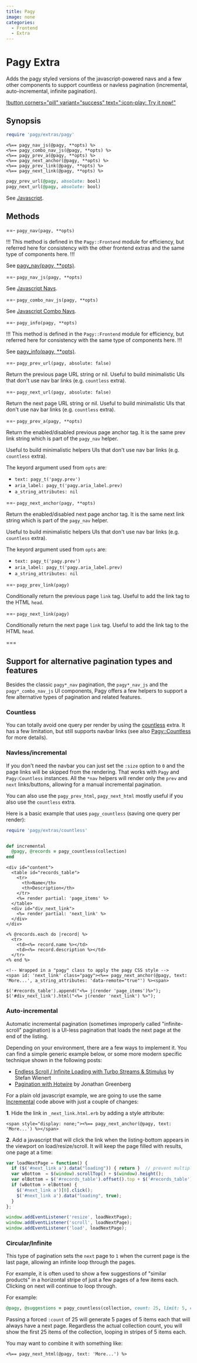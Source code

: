```yaml
---
title: Pagy
image: none
categories:
  - Frontend
  - Extra
---
```


# Pagy Extra

Adds the pagy styled versions of the javascript-powered navs and a few other components to support countless or navless
pagination (incremental, auto-incremental, infinite pagination).

[!button corners="pill" variant="success" text=":icon-play: Try it now!"](/docs/Practical%20Guide/playground.md#3-demo-app)

## Synopsis

```ruby pagy.rb (initializer)
require 'pagy/extras/pagy'
```

```erb View (helper)
<%== pagy_nav_js(@pagy, **opts) %>
<%== pagy_combo_nav_js(@pagy, **opts) %>
<%== pagy_prev_a(@pagy, **opts) %>
<%== pagy_next_anchor(@pagy, **opts) %>
<%== pagy_prev_link(@pagy, **opts) %>
<%== pagy_next_link(@pagy, **opts) %>
```

```ruby URL helpers
pagy_prev_url(@pagy, absolute: bool)
pagy_next_url(@pagy, absolute: bool)
```

See [Javascript](/docs/api/javascript.md).

## Methods

==- `pagy_nav(pagy, **opts)`

!!!
This method is defined in the `Pagy::Frontend` module for efficiency, but referred here for consistency with the other frontend
extras and the same type of components here.
!!!

See [pagy_nav(pagy, **opts)](/docs/api/frontend.md#pagy-nav-pagy-opts).

==- `pagy_nav_js(pagy, **opts)`

See [Javascript Navs](/docs/resources/javascript/navs.md).

==- `pagy_combo_nav_js(pagy, **opts)`

See [Javascript Combo Navs](/docs/resources/javascript/combo-navs.md).

==- `pagy_info(pagy, **opts)`

!!!
This method is defined in the `Pagy::Frontend` module for efficiency, but referred here for consistency with the same type of
components here.
!!!

See [pagy_info(pagy, **opts)](/docs/api/frontend.md#pagy-info-pagy-opts).

==- `pagy_prev_url(pagy, absolute: false)`

Return the previous page URL string or nil. Useful to build minimalistic UIs that don't use nav
bar links (e.g. `countless` extra).

==- `pagy_next_url(pagy, absolute: false)`

Return the next page URL string or nil. Useful to build minimalistic UIs that don't use nav bar
links (e.g. `countless` extra).

==- `pagy_prev_a(pagy, **opts)`

Return the enabled/disabled previous page anchor tag. It is the same prev link string which is
part of the `pagy_nav` helper.

Useful to build minimalistic helpers UIs that don't use nav bar links (e.g. `countless` extra).

The keyord argument used from `opts` are:
- `text: pagy_t('pagy.prev')`
- `aria_label: pagy_t('pagy.aria_label.prev)`
- `a_string_attributes: nil`

==- `pagy_next_anchor(pagy, **opts)`

Return the enabled/disabled next page anchor tag. It is the same next link string which is part of the
`pagy_nav` helper.

Useful to build minimalistic helpers UIs that don't use nav bar links (e.g. `countless` extra).

The keyord argument used from `opts` are:
- `text: pagy_t('pagy.prev')`
- `aria_label: pagy_t('pagy.aria_label.prev)`
- `a_string_attributes: nil`

==- `pagy_prev_link(pagy)`

Conditionally return the previous page `link` tag. Useful to add the link tag to the HTML `head`.

==- `pagy_next_link(pagy)`

Conditionally return the next page `link` tag. Useful to add the link tag to the HTML `head`.

===

## Support for alternative pagination types and features

Besides the classic `pagy*_nav` pagination, the `pagy*_nav_js` and the `pagy*_combo_nav_js` UI components, Pagy offers a few
helpers to support a few alternative types of pagination and related features.

### Countless

You can totally avoid one query per render by using the [countless](countless.md) extra. It has a few limitation, but still
supports navbar links (see also [Pagy::Countless](/docs/api/countless.md) for more details).

### Navless/incremental

If you don't need the navbar you can just set the `:size` option to `0` and the page links will be skipped from the rendering.
That works with `Pagy` and `Pagy:Countless` instances. All the `*nav` helpers will render only the `prev` and `next`
links/buttons, allowing for a manual incremental pagination.

You can also use the `pagy_prev_html`, `pagy_next_html` mostly useful if you also use the `countless` extra.

Here is a basic example that uses `pagy_countless` (saving one query per render):

```ruby pagy.rb (initializer)
require 'pagy/extras/countless'
```

```ruby incremental (controller action)

def incremental
  @pagy, @records = pagy_countless(collection)
end
```

```erb incremental.html.erb (template)
<div id="content">
  <table id="records_table">
    <tr>
      <th>Name</th>
      <th>Description</th>
    </tr>
    <%= render partial: 'page_items' %>
  </table>
  <div id="div_next_link">
    <%= render partial: 'next_link' %>
  </div>
</div>
```

```erb _page_items.html.erb (partial)
<% @records.each do |record| %>
  <tr>
    <td><%= record.name %></td>
    <td><%= record.description %></td>
  </tr>
<% end %>
```

```erb _next_link.html.erb (partial)
<!-- Wrapped in a "pagy" class to apply the pagy CSS style -->
<span id: 'next_link' class="pagy"><%== pagy_next_anchor(@pagy, text: 'More...', a_string_attributes: 'data-remote="true"') %><span>
```

```erb incremental.js.erb (javascript template)
$('#records_table').append("<%= j(render 'page_items')%>");
$('#div_next_link').html("<%= j(render 'next_link') %>");
```

### Auto-incremental

Automatic incremental pagination (sometimes improperly called "infinite-scroll" pagination) is a UI-less pagination that loads the
next page at the end of the listing.

Depending on your environment, there are a few ways to implement it. You can find a simple generic example below, or some more
modern specific technique shown in the following posts:

- [Endless Scroll / Infinite Loading with Turbo Streams & Stimulus](https://www.stefanwienert.de/blog/2021/04/17/endless-scroll-with-turbo-streams/)
  by Stefan Wienert
- [Pagination with Hotwire](https://www.beflagrant.com/blog/pagination-with-hotwire) by Jonathan Greenberg

For a plain old javascript example, we are going to use the same [Incremental](#navlessincremental) code above with just a couple
of changes:

**1**. Hide the link in `_next_link.html.erb` by adding a style attribute:

```erb _next_link.html.erb (partial)
<span style="display: none;"><%== pagy_next_anchor(@pagy, text: 'More...') %></span>
```

**2**. Add a javascript that will click the link when the listing-bottom appears in the viewport on load/resize/scroll. It will
keep the page filled with results, one page at a time:

```js Javascript
var loadNextPage = function() {
  if ($('#next_link a').data("loading")) { return }  // prevent multiple loading
  var wBottom  = $(window).scrollTop() + $(window).height();
  var elBottom = $('#records_table').offset().top + $('#records_table').height();
  if (wBottom > elBottom) {
    $('#next_link a')[0].click();
    $('#next_link a').data("loading", true);
  }
};

window.addEventListener('resize', loadNextPage);
window.addEventListener('scroll', loadNextPage);
window.addEventListener('load', loadNextPage);
```

### Circular/Infinite

This type of pagination sets the `next` page to `1` when the current page is the last page, allowing an infinite loop through the
pages.

For example, it is often used to show a few suggestions of "similar products" in a horizontal stripe of just a few pages of a few
items each. Clicking on next will continue to loop through.

For example:

```ruby Controller (action)
@pagy, @suggestions = pagy_countless(collection, count: 25, limit: 5, cycle: true)
```

Passing a forced `:count` of 25 will generate 5 pages of 5 items each that will always have a next page. Regardless the actual
collection count, you will show the first 25 items of the collection, looping in stripes of 5 items each.

You may want to combine it with something like:

```erb View
<%== pagy_next_html(@pagy, text: 'More...') %>
```
